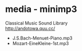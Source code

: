media - minimp3
===============

Classical Music Sound Library <br/>
http://andotowa.quu.cc/ <br/>
- J.S.Bach-Menuet-Piano.mp3
- Mozart-EineKleine-1st.mp3

